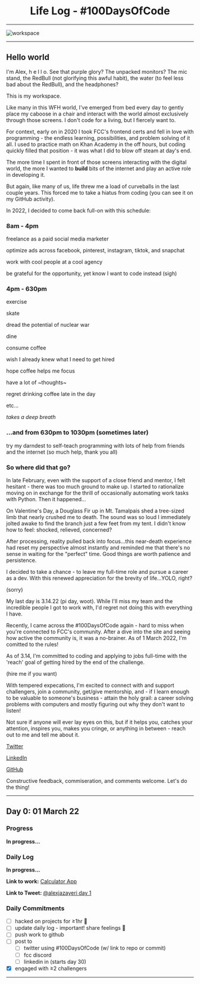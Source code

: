 <h1 align="center">Life Log - #100DaysOfCode</h1>

___

![workspace](assets/IMG_4044.png)

___

## Hello world

I'm Alex, h e l l o. See that purple glory? The unpacked monitors? The mic stand, the RedBull (not glorifying this awful habit), the water (to feel less bad about the RedBull), and the headphones?

This is my workspace. 

Like many in this WFH world, I've emerged from bed every day to gently place my caboose in a chair and interact with the world almost exclusively through those screens. I don't code for a living, but I fiercely want to.

For context, early on in 2020 I took FCC's frontend certs and fell in love with programming - the endless learning, possibilities, and problem solving of it all. I used to practice math on Khan Academy in the off hours, but coding quickly filled that position - it was what I did to blow off steam at day's end. 

The more time I spent in front of those screens interacting with the digital world, the more I wanted to **build** bits of the internet and play an active role in developing it.

But again, like many of us, life threw me a load of curveballs in the last couple years. This forced me to take a hiatus from coding (you can see it on my GitHub activity).

In 2022, I decided to come back full-on with this schedule:

### 8am - 4pm 

freelance as a paid social media marketer

optimize ads across facebook, pinterest, instagram, tiktok, and snapchat 

work with cool people at a cool agency

be grateful for the opportunity, yet know I want to code instead (sigh)

### 4pm - 630pm
exercise

skate 

dread the potential of nuclear war 

dine 

consume coffee 

wish I already knew what I need to get hired 

hope coffee helps me focus 

have a lot of ~thoughts~

regret drinking coffee late in the day

etc...

*takes a deep breath* 

### ...and from 630pm to 1030pm (sometimes later)

try my darndest to self-teach programming with lots of help from friends and the internet (so much help, thank you all)

### So where did that go?

In late February, even with the support of a close friend and mentor, I felt hesitant - there was too much ground to make up. I started to rationalize moving on in exchange for the thrill of occasionally automating work tasks with Python. Then it happened...

On Valentine's Day, a Douglass Fir up in Mt. Tamalpais shed a tree-sized limb that nearly crushed me to death. The sound was so loud I immediately jolted awake to find the branch just a few feet from my tent. I didn't know how to feel: shocked, relieved, concerned? 

After processing, reality pulled back into focus...this near-death experience had reset my perspective almost instantly and reminded me that there's no sense in waiting for the "perfect" time. Good things are worth patience and persistence.

I decided to take a chance - to leave my full-time role and pursue a career as a dev. With this renewed appreciation for the brevity of life...YOLO, right? 

(sorry)

My last day is 3.14.22 (pi day, woot). While I'll miss my team and the incredible people I got to work with, I'd regret not doing this with everything I have.

Recently, I came across the #100DaysOfCode again - hard to miss when you're connected to FCC's community. After a dive into the site and seeing how active the community is, it was a no-brainer. As of 1 March 2022, I'm comitted to the rules!

As of 3.14, I'm committed to coding and applying to jobs full-time with the 'reach' goal of getting hired by the end of the challenge. 

(hire me if you want)

With tempered expecations, I'm excited to connect with and support challengers, join a community, get/give mentorship, and - if I learn enough to be valuable to someone's business - attain the holy grail: a career solving problems with computers and mostly figuring out why they don't want to listen!

Not sure if anyone will ever lay eyes on this, but if it helps you, catches your attention, inspires you, makes you cringe, or anything in between - reach out to me and tell me about it.

[Twitter](https://twitter.com/alexjazayeri)

[LinkedIn](https://www.linkedin.com/in/alex-ownejazayeri/)

[GitHub](https://github.com/alexownejazayeri)

Constructive feedback, commiseration, and comments welcome. Let's do the thing!

___

## Day 0: 01 March 22

### Progress

**In progress...**

### Daily Log 

**In progress...**

**Link to work:** [Calculator App](http://www.example.com)

**Link to Tweet:** [@alexjazayeri day 1]()

### Daily Commitments
- [ ] hacked on projects for ≥1hr 👾
- [ ] update daily log - important! share feelings 🌈 
- [ ] push work to github
- [ ] post to
  - [ ] twitter using #100DaysOfCode (w/ link to repo or commit)
  - [ ] fcc discord
  - [ ] linkedin in (starts day 30)
- [x] engaged with ≥2 challengers
___

